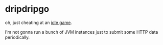 # dripdripgo

oh, just cheating at an [idle game](https://dripstat.com/game).

i'm not gonna run a bunch of JVM instances just to submit some HTTP data periodically.
